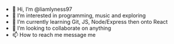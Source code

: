 - 👋 Hi, I’m @liamlyness97
- 👀 I’m interested in programming, music and exploring
- 🌱 I’m currently learning Git, JS, Node/Express then onto React
- 💞️ I’m looking to collaborate on anything
- 📫 How to reach me message me

<!---
liamlyness97/liamlyness97 is a ✨ special ✨ repository because its `README.md` (this file) appears on your GitHub profile.
You can click the Preview link to take a look at your changes.
--->
